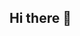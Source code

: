 ## Hi there 👋

<!--
**ayushKumar45/ayushKumar45** is a ✨ _special_ ✨ repository because its `README.md` (this file) appears on your GitHub profile.

Here are some ideas to get you started:

- 🔭 I’m currently working on fronted projects 
- 🌱 I’m currently learning more about data structures and use them in problem solving.

- 🤔 I’m looking for interns or any full time work as to showcase my skills.

- 📫 How to reach me:https://www.linkedin.com/in/ayush-mishra-9b54b724a/

-->
